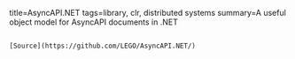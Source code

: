 title=AsyncAPI.NET
tags=library, clr, distributed systems
summary=A useful object model for AsyncAPI documents in .NET
~~~~~~

[Source](https://github.com/LEGO/AsyncAPI.NET/)

